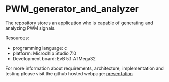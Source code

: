 # PWM_generator_and_analyzer

The repository stores an application who is capable of generating and analyzing PWM signals.

Resources:
- programming language: c
- platform: Microchip Studio 7.0
- Development board: EvB 5.1 ATMega32

For more information about requirements, architecture, implementation and testing please visit the github hosted webpage: [presentation](https://florian98n.github.io/PWM_generator_and_analyzer/)